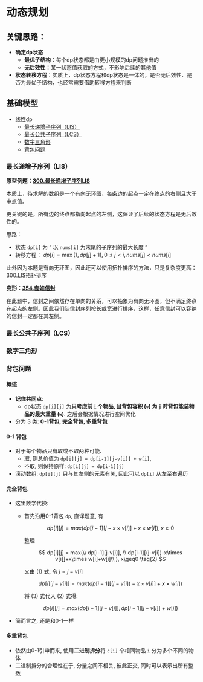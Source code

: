 # 动态规划

## 关键思路：
- **确定dp状态**
  - **最优子结构**：每个dp状态都是由更小规模的dp问题推出的
  - **无后效性**：某一状态值获取的方式，不影响后续的其他值
- **状态转移方程**：实质上，dp状态方程和dp状态是一体的，是否无后效性、是否为最优子结构，也经常需要借助转移方程来判断

## 基础模型
- 线性dp
  - [最长递增子序列（LIS）](#最长递增子序列lis)
  - [最长公共子序列（LCS）](#最长公共子序列lcs)
  - [数字三角形](#数字三角形)
  - [背包问题](#背包问题)

### 最长递增子序列（LIS）
**原型例题：[300.最长递增子序列LIS](LIS/300.最长递增子序列LIS.c)**

本质上，待求解的数组是一个有向无环图，每条边的起点一定在终点的右侧且大于中点值。

更关键的是，所有边的终点都指向起点的左侧，这保证了后续的状态方程是无后效性的。

思路：
- 状态 `dp[i]` 为 “ 以 `nums[i]` 为末尾的子序列的最大长度 ”
- 转移方程： $dp[i]=\max(1, dp[j]+1), 0\leq j < i, nums[j]<nums[i]$

此外因为本题是有向无环图，因此还可以使用拓扑排序的方法，只是复杂度更高：[300.LIS拓扑排序](LIS/300.最长递增子序列LIS拓扑排序.c)
  
**变形：[354.套娃信封](LIS/354.俄罗斯套娃信封问题.c)**

在此题中，信封之间依然存在单向的关系，可以抽象为有向无环图，但不满足终点在起点的左侧。因此我们队信封序列按长或宽进行排序，这样，任意信封可以容纳的信封一定都在其左侧。

### 最长公共子序列（LCS）

### 数字三角形

### 背包问题

#### 概述

- **记住共同点**:  
  - dp状态 `dp[i][j]` 为**只考虑前 `i` 个物品, 且背包容积 (`v`) 为 `j` 时背包能装物品的最大重量 (`w`)**.
  之后会根据情况进行空间优化
- 分为 3 类: **0-1背包, 完全背包, 多重背包**

#### 0-1 背包

- 对于每个物品只有取或不取两种可能. 
    - 取, 则总价值为 `dp[i][j] = dp[i-1][j-v[i]] + w[i]`, 
    - 不取, 则保持原样: `dp[i][j] = dp[i-1][j]`
- 滚动数组: `dp[i][j]` 只与其左侧的元素有关, 因此可以 `dp[i]` 从左至右遍历

#### 完全背包

- 这里数学代换:
  - 首先沿用0-1背包 `dp`, 直译题意, 有

    $$
      dp[i][j] = max(dp[i-1][j-x\times v[i]]+x\times w[i]), x\geq0 \tag{1}
    $$

    整理

    $$
    dp[i][j] = max(\\
      dp[i-1][j-v[i]], \\
    dp[i-1][(j-v[i])-x\times v[i]]+x\times w[i]+w[i]\\
    ), x\geq0 \tag{2}
    $$

    又由 (1) 式, 令 $j = j-v[i]$ 

    $$
    dp[i][j-v[i]] = max(dp[i-1][(j-v[i])-x\times v[i]]+x\times w[i]) \tag{3}
    $$

    将 (3) 式代入 (2) 式得:

    $$
    dp[i][j] = max(dp[i-1][j-v[i]], dp[i-1][j-v[i]] + w[i])
    $$
- 简而言之, 还是和0-1一样

#### 多重背包

- 依然由0-1引申而来, 使用**二进制拆分**将 `c[i]` 个相同物品 `i` 分为多个不同的物体
- 二进制拆分的合理性在于, 分量之间不相关, 彼此正交, 同时可以表示出所有整数